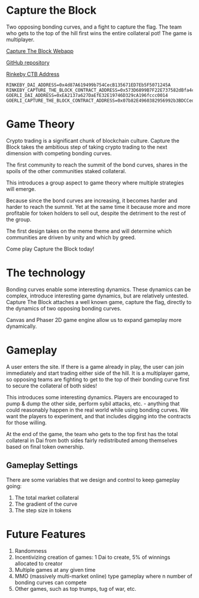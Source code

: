 # Capture the Block
Two opposing bonding curves, and a fight to capture the flag. The team who gets to the top of the hill first wins the entire collateral pot! The game is multiplayer.

[Capture The Block Webapp](https://capture-the-block.mol.ai/)

[GitHub repository](https://github.com/BenSchZA/capture-the-block)

[Rinkeby CTB Address](https://rinkeby.etherscan.io/address/0x573D6899B7F22E737582dBfa4ca784CF284982A5)

```
RINKEBY_DAI_ADDRESS=0x4d87A619499b754CecB135671ED7Eb5F5071245A
RINKEBY_CAPTURE_THE_BLOCK_CONTRACT_ADDRESS=0x573D6899B7F22E737582dBfa4ca784CF284982A5
GOERLI_DAI_ADDRESS=0xEA2137a627DaEfE32E19746D329cA196fccc0014
GOERLI_CAPTURE_THE_BLOCK_CONTRACT_ADDRESS=0x07b82E4960382956992b3BDCCed7fd7c631068C7
```

# Game Theory

Crypto trading is a significant chunk of blockchain culture. Capture the Block takes the ambitious step of taking crypto trading to the next dimension with competing bonding curves.

The first community to reach the summit of the bond curves, shares in the spoils of the other communities staked collateral.

This introduces a group aspect to game theory where multiple strategies will emerge.

Because since the bond curves are increasing, it becomes harder and harder to reach the summit. Yet at the same time it because more and more profitable for token holders to sell out, despite the detriment to the rest of the group.

The first design takes on the meme theme and will determine which communities are driven by unity and which by greed.

Come play Capture the Block today!

# The technology

Bonding curves enable some interesting dynamics. These dynamics can be complex, introduce interesting game dynamics, but are relatively untested. Capture The Block attaches a well known game, capture the flag, directly to the dynamics of two opposing bonding curves.

Canvas and Phaser 2D game engine allow us to expand gameplay more dynamically.

# Gameplay

A user enters the site. If there is a game already in play, the user can join immediately and start trading either side of the hill. It is a multiplayer game, so opposing teams are fighting to get to the top of their bonding curve first to secure the collateral of both sides!

This introduces some interesting dynamics. Players are encouraged to pump & dump the other side, perform sybil attacks, etc. - anything that could reasonably happen in the real world while using bonding curves. We want the players to experiment, and that includes digging into the contracts for those willing.

At the end of the game, the team who gets to the top first has the total collateral in Dai from both sides fairly redistributed among themselves based on final token ownership.

## Gameplay Settings

There are some variables that we design and control to keep gameplay going:
1. The total market collateral
2. The gradient of the curve
3. The step size in tokens

# Future Features

1. Randomness
2. Incentivizing creation of games: 1 Dai to create, 5% of winnings allocated to creator
3. Multiple games at any given time
4. MMO (massively multi-market online) type gameplay where n number of bonding curves can compete
5. Other games, such as top trumps, tug of war, etc.
